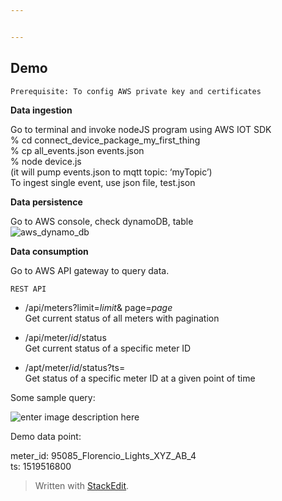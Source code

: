 ```yaml
---


---
```


<h2 id="demo">Demo</h2>
<pre><code>Prerequisite: To config AWS private key and certificates
</code></pre>
<p><strong>Data ingestion</strong></p>
<p>Go to terminal and invoke nodeJS program using  AWS IOT SDK<br>
% cd connect_device_package_my_first_thing<br>
% cp all_events.json events.json<br>
% node device.js<br>
(it will pump events.json to mqtt topic: ‘myTopic’)<br>
To ingest single event, use json file, test.json</p>
<p><strong>Data persistence</strong></p>
<p>Go to AWS console, check dynamoDB, table<br>
<img src="https://s3.amazonaws.com/mchen62/smart_parking_dynamo.png" alt="aws_dynamo_db"></p>
<p><strong>Data consumption</strong></p>
<p>Go to AWS API gateway to query data.</p>
<pre><code>REST API
</code></pre>
<ul>
<li>
<p>/api/meters?limit=<em>limit</em>&amp; page=<em>page</em><br>
Get current status of all meters with pagination</p>
</li>
<li>
<p>/api/meter/<em>id</em>/status<br>
Get current status of a specific meter ID</p>
</li>
<li>
<p>/apt/meter/<em>id</em>/status?ts=<br>
Get status of a specific meter ID at a given point of time</p>
</li>
</ul>
<p>Some sample query:</p>
<p><img src="https://s3.amazonaws.com/mchen62/smart_parking_dynamo.png" alt="enter image description here"></p>
<p>Demo data point:</p>
<p>meter_id: 95085_Florencio_Lights_XYZ_AB_4<br>
ts: 1519516800</p>
<blockquote>
<p>Written with <a href="https://stackedit.io/">StackEdit</a>.</p>
</blockquote>

